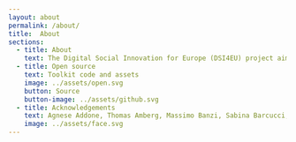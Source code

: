 ```yaml
---
layout: about
permalink: /about/
title:  About
sections:
  - title: About
    text: The Digital Social Innovation for Europe (DSI4EU) project aimed to support the growing network of projects providing a bottom-up approach to tech development for social good. To achieve this goal DSI4EU created the digitalsocial.eu platform, which showcases organisations and case studies, helps to identify funding and support opportunities and DSI-related events, releases all open data and visualizations tools to help understand and analyse the DSI networks. Alongside the digitalsocial.eu platform, the DSI4EU project developed a research on what the DSI landscape in Europe looks like, understanding routes to growth and scale; it developed a set of policy recommendations to support DSI. Finally, by holding a number of events and an experimental programme across Europe to bring together the DSI community, the project aimed at aggregating knowledge and tools to support digital social innovators, especially those involved in the open hardware movement. The Digital Social Innovation toolkit is the result of this last project activity, an experimental programme that, from April 2016 to May 2017 involved makers, researchers, practitioners in workshops, talks and online meet-ups in which they collaborated with us to understand how open hardware and maker projects scale, taking into account societal and community good as a parameter.   
  - title: Open source
    text: Toolkit code and assets
    image: ../assets/open.svg
    button: Source
    button-image: ../assets/github.svg
  - title: Acknowledgements
    text: Agnese Addone, Thomas Amberg, Massimo Banzi, Sabina Barcucci, Devoldere Bart, Greg Bernarda, Rajashekhar Bijja, Pramal Biswa, Yana Boeva, Valeria Borsotti, Paul Bristow, Stine Broen, Carmen Bruno, Marita Canina, Abhiruchi Chhikara, Gaia Colantonio, David Cuartielles, Tomas De Groote, Arnoud de Jong, Elena Deambrogio, Monica Del Basso, Jaromil Denis Roio, Lieza Dessein, Daniel Dobos, Anita Donna Bianco, Eszter Fakasz, Isabel Farina, Federico Ferretti, Paul Alexandre Fournier, Silvia Galfo, Pablo Garcia, Fanny Giordano, Serena Giulini, Daphna Glaubert, Nathalie Goethals, Davide Gomba, Valeria Graziano, David Green, Eman Haioty, Luc Hanneuse, Mikkel Holst, Irene Ingardi, Philip Koenig, TeeKay Kreissig, Frank Kresin, Bernard Lamon, Fiorenza Lipparini, Simon Lullin, Thomas Maillart, Dario Marmo, Simona Maschi, Maria Menendez Blanco, Massimo Menichinelli, Francesca Mereu, Max Munnecke, Edouard Naz, Susana Nascimento, Asger Nørregård Rasmussen, Abir Oreibi, Antonella Passani, Pasquale Pellegrino, Mirco Piccin, Alexandre Pólvora, Giovannni Profeta, Aruna Raman, Raffaella Rovida, Kavitha Sairam, Julian Salazar, Ilaria Scarpellini, Valentino Schio, Gowtham Selvaraj, Anna Seravalli, Anna Sienicka, Augustin Solioz, Alessandro Squatrito, Tuggle Ra-chel, Rachel Uwa, Christian Villum, Analisa Winther, Sopio Zheng
    image: ../assets/face.svg
---
```


